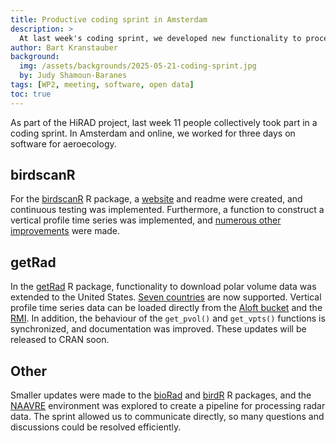 ```yaml
---
title: Productive coding sprint in Amsterdam
description: >
  At last week's coding sprint, we developed new functionality to process and explore data from both small-scale bird radars and weather radars.
author: Bart Kranstauber
background:
  img: /assets/backgrounds/2025-05-21-coding-sprint.jpg
  by: Judy Shamoun-Baranes
tags: [WP2, meeting, software, open data]
toc: true
---
```


As part of the HiRAD project, last week 11 people collectively took part in a coding sprint. In Amsterdam and online, we worked for three days on software for aeroecology.

## birdscanR

For the [birdscanR](https://github.com/BirdScanCommunity/birdscanR) R package, a [website](https://birdscancommunity.github.io/birdscanR/) and readme were created, and continuous testing was implemented. Furthermore, a function to construct a vertical profile time series was implemented, and [numerous other improvements](https://github.com/BirdScanCommunity/birdscanR/commits/develop/?since=2025-05-12&until=2025-05-16) were made.

## getRad

In the [getRad](https://github.com/aloftdata/getRad) R package, functionality to download polar volume data was extended to the United States. [Seven countries](https://aloftdata.github.io/getRad/articles/supported_sources.html) are now supported. Vertical profile time series data can be loaded directly from the [Aloft bucket](https://aloftdata.eu/browse/) and the [RMI](https://opendata.meteo.be/geonetwork/srv/eng/catalog.search#/metadata/RMI_DATASET_CROW). In addition, the behaviour of the `get_pvol()` and `get_vpts()` functions is synchronized, and documentation was improved. These updates will be released to CRAN soon.

## Other

Smaller updates were made to the [bioRad](https://github.com/adokter/bioRad) and [birdR](https://gitlab.com/uva_ibed_ame/robin_radar/birdar) R packages, and the [NAAVRE](https://naavre.net/) environment was explored to create a pipeline for processing radar data. The sprint allowed us to communicate directly, so many questions and discussions could be resolved efficiently.
